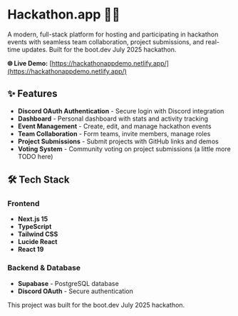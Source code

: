 # Hackathon.app 🤷‍♂️

A modern, full-stack platform for hosting and participating in hackathon events with seamless team collaboration, project submissions, and real-time updates. Built for the boot.dev July 2025 hackathon.

**🌐 Live Demo:** [https://hackathonappdemo.netlify.app/](https://hackathonappdemo.netlify.app/)

## ✨ Features
- **Discord OAuth Authentication** - Secure login with Discord integration
- **Dashboard** - Personal dashboard with stats and activity tracking
- **Event Management** - Create, edit, and manage hackathon events
- **Team Collaboration** - Form teams, invite members, manage roles
- **Project Submissions** - Submit projects with GitHub links and demos
- **Voting System** - Community voting on project submissions (a little more TODO here)


## 🛠️ Tech Stack

### Frontend
- **Next.js 15**
- **TypeScript**
- **Tailwind CSS**
- **Lucide React**
- **React 19**

### Backend & Database
- **Supabase** - PostgreSQL database 
- **Discord OAuth** - Secure authentication





This project was built for the boot.dev July 2025 hackathon. 

